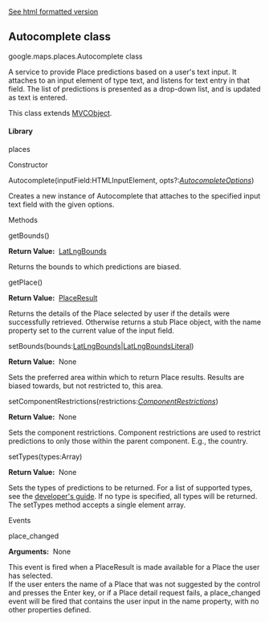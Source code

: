 [See html formatted version](https://huasofoundries.github.io/google-maps-documentation/Autocomplete.html)


Autocomplete class
------------------

google.maps.places.Autocomplete class

A service to provide Place predictions based on a user's text input. It attaches to an input element of type text, and listens for text entry in that field. The list of predictions is presented as a drop-down list, and is updated as text is entered.

This class extends [MVCObject](https://github.com/amenadiel/google-maps-documentation/blob/master/docs/MVCObject.md).

#### Library

places

Constructor

Autocomplete(inputField:HTMLInputElement, opts?:[_AutocompleteOptions_](https://github.com/amenadiel/google-maps-documentation/blob/master/docs/AutocompleteOptions.md))

Creates a new instance of Autocomplete that attaches to the specified input text field with the given options.

Methods

getBounds()

**Return Value:**  [LatLngBounds](https://github.com/amenadiel/google-maps-documentation/blob/master/docs/LatLngBounds.md)

Returns the bounds to which predictions are biased.

getPlace()

**Return Value:**  [PlaceResult](https://github.com/amenadiel/google-maps-documentation/blob/master/docs/PlaceResult.md)

Returns the details of the Place selected by user if the details were successfully retrieved. Otherwise returns a stub Place object, with the name property set to the current value of the input field.

setBounds(bounds:[LatLngBounds](https://github.com/amenadiel/google-maps-documentation/blob/master/docs/LatLngBounds.md)|[LatLngBoundsLiteral](https://github.com/amenadiel/google-maps-documentation/blob/master/docs/LatLngBoundsLiteral.md))

**Return Value:**  None

Sets the preferred area within which to return Place results. Results are biased towards, but not restricted to, this area.

setComponentRestrictions(restrictions:[_ComponentRestrictions_](https://github.com/amenadiel/google-maps-documentation/blob/master/docs/ComponentRestrictions.md))

**Return Value:**  None

Sets the component restrictions. Component restrictions are used to restrict predictions to only those within the parent component. E.g., the country.

setTypes(types:Array<string>)

**Return Value:**  None

Sets the types of predictions to be returned. For a list of supported types, see the [developer's guide](https://developers.google.com/places/supported_types#table3). If no type is specified, all types will be returned. The setTypes method accepts a single element array.

Events

place\_changed

**Arguments:**  None

This event is fired when a PlaceResult is made available for a Place the user has selected.  
If the user enters the name of a Place that was not suggested by the control and presses the Enter key, or if a Place detail request fails, a place\_changed event will be fired that contains the user input in the name property, with no other properties defined.